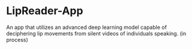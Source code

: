 # LipReader-App

An app that utilizes an advanced deep learning model capable of deciphering lip movements from silent videos of individuals speaking.
(in process)